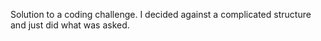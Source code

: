 Solution to a coding challenge. I decided against a complicated structure and just did what was asked.

